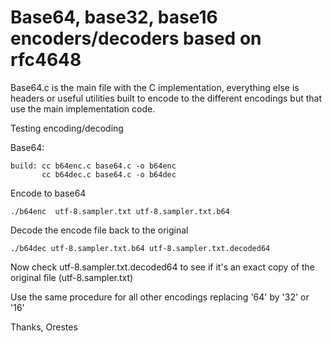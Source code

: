 # Base64, base32, base16 encoders/decoders based on rfc4648

Base64.c is the main file with the C implementation, everything
else is headers or useful utilities built to encode to the different
encodings but that use the main implementation code.


Testing encoding/decoding

Base64:

    build: cc b64enc.c base64.c -o b64enc
           cc b64dec.c base64.c -o b64dec


Encode to base64

    ./b64enc  utf-8.sampler.txt utf-8.sampler.txt.b64

Decode the encode file back to the original

    ./b64dec utf-8.sampler.txt.b64 utf-8.sampler.txt.decoded64


Now check utf-8.sampler.txt.decoded64 to see if it's an exact copy of the original
file (utf-8.sampler.txt)


Use the same  procedure for all other encodings replacing '64' by '32' or '16'


Thanks,
Orestes





    
